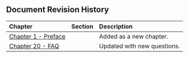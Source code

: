 

## Document Revision History

|Chapter|Section|Description|
|:-------|:-------|:-----------|
|[Chapter 1 - Preface](#preface)||Added as a new chapter.|
|[Chapter 20 - FAQ](#frequently-asked-questions)||Updated with new questions.|




<br> </br>


